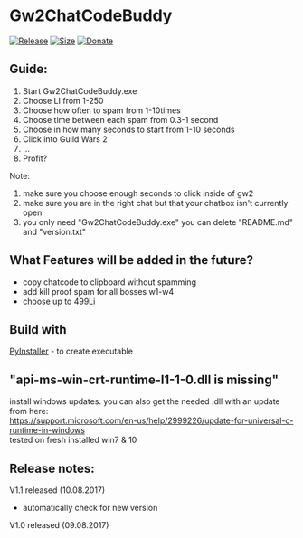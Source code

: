 # Gw2ChatCodeBuddy
[![Release](https://img.shields.io/badge/release-v1.1-blue.svg)](https://github.com/LowkeyFlex/Gw2ChatCodeBuddy/releases)
[![Size](https://img.shields.io/badge/size-9mb-brightgreen.svg)](https://github.com/LowkeyFlex/Gw2ChatCodeBuddy/releases)
[![Donate](https://img.shields.io/badge/Donate-PayPal-green.svg)](https://www.paypal.me/LowkeyFlex)

## Guide:
1. Start Gw2ChatCodeBuddy.exe
2. Choose LI from 1-250
3. Choose how often to spam from 1-10times
4. Choose time between each  spam from 0.3-1 second
5. Choose in how many seconds to start from 1-10 seconds
6. Click into Guild Wars 2
7. ...
8. Profit?

Note: 
1. make sure you choose enough seconds to click inside of gw2
2. make sure you are in the right chat but that your chatbox isn't currently open
3. you only need "Gw2ChatCodeBuddy.exe" you can delete "README.md" and "version.txt"

## What Features will be added in the future?
- copy chatcode to clipboard without spamming
- add kill proof spam for all bosses w1-w4
- choose up to 499Li

## Build with
[PyInstaller](http://www.pyinstaller.org/) - to create executable

## "api-ms-win-crt-runtime-l1-1-0.dll is missing"
install windows updates. you can also get the needed .dll with an update from here:  
https://support.microsoft.com/en-us/help/2999226/update-for-universal-c-runtime-in-windows  
tested on fresh installed win7 & 10

## Release notes:
V1.1 released (10.08.2017)
- automatically check for new version

V1.0 released (09.08.2017)
